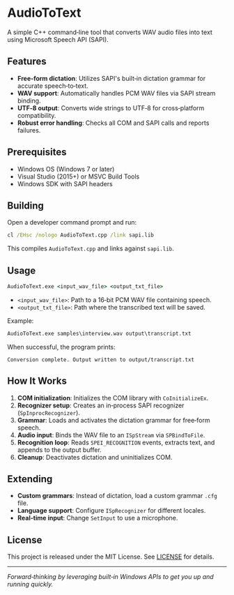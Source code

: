 # AudioToText

A simple C++ command‑line tool that converts WAV audio files into text using Microsoft Speech API (SAPI).

## Features

- **Free‑form dictation**: Utilizes SAPI's built‑in dictation grammar for accurate speech‑to‑text.
- **WAV support**: Automatically handles PCM WAV files via SAPI stream binding.
- **UTF‑8 output**: Converts wide strings to UTF‑8 for cross‑platform compatibility.
- **Robust error handling**: Checks all COM and SAPI calls and reports failures.

## Prerequisites

- Windows OS (Windows 7 or later)
- Visual Studio (2015+) or MSVC Build Tools
- Windows SDK with SAPI headers

## Building

Open a developer command prompt and run:

```bat
cl /EHsc /nologo AudioToText.cpp /link sapi.lib
```

This compiles `AudioToText.cpp` and links against `sapi.lib`.

## Usage

```bat
AudioToText.exe <input_wav_file> <output_txt_file>
```

- `<input_wav_file>`: Path to a 16‑bit PCM WAV file containing speech.
- `<output_txt_file>`: Path where the transcribed text will be saved.

Example:

```bat
AudioToText.exe samples\interview.wav output\transcript.txt
```

When successful, the program prints:

```
Conversion complete. Output written to output/transcript.txt
```

## How It Works

1. **COM initialization**: Initializes the COM library with `CoInitializeEx`.
2. **Recognizer setup**: Creates an in‑process SAPI recognizer (`SpInprocRecognizer`).
3. **Grammar**: Loads and activates the dictation grammar for free‑form speech.
4. **Audio input**: Binds the WAV file to an `ISpStream` via `SPBindToFile`.
5. **Recognition loop**: Reads `SPEI_RECOGNITION` events, extracts text, and appends to the output buffer.
6. **Cleanup**: Deactivates dictation and uninitializes COM.

## Extending

- **Custom grammars**: Instead of dictation, load a custom grammar `.cfg` file.
- **Language support**: Configure `ISpRecognizer` for different locales.
- **Real‑time input**: Change `SetInput` to use a microphone.

## License

This project is released under the MIT License. See [LICENSE](LICENSE) for details.

---

*Forward‑thinking by leveraging built‑in Windows APIs to get you up and running quickly.*

